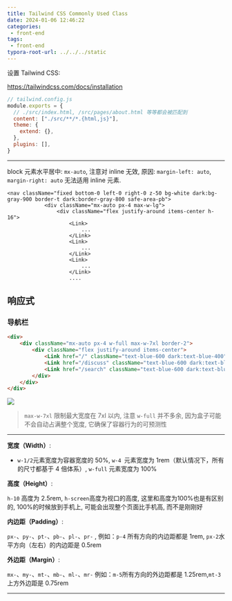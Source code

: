 ```yaml
---
title: Tailwind CSS Commonly Used Class
date: 2024-01-06 12:46:22
categories:
 - front-end
tags:
 - front-end
typora-root-url: ../../../static
---
```


设置 Tailwind CSS: 

https://tailwindcss.com/docs/installation

```js
// tailwind.config.js
module.exports = {
  // ./src/index.html, /src/pages/about.html 等等都会被匹配到
  content: ["./src/**/*.{html,js}"],
  theme: {
    extend: {},
  },
  plugins: [],
}
```

----

block 元素水平居中: `mx-auto`, 注意对 inline 无效, 原因: `margin-left: auto`, `margin-right: auto` 无法适用 inline 元素.

```
<nav className="fixed bottom-0 left-0 right-0 z-50 bg-white dark:bg-gray-900 border-t dark:border-gray-800 safe-area-pb">
            <div className="mx-auto px-4 max-w-lg">
                <div className="flex justify-around items-center h-16">
                	<Link>
                		...
                	</Link>
                	<Link>
                		...
                	</Link>
                	<Link>
                		...
                	</Link>
                	....
```



## 响应式

### 导航栏

```html
<div>
    <div className="mx-auto px-4 w-full max-w-7xl border-2">
        <div className="flex justify-around items-center">
            <Link href="/" className="text-blue-600 dark:text-blue-400">首页</Link>
            <Link href="/discuss" className="text-blue-600 dark:text-blue-400">讨论</Link>
            <Link href="/search" className="text-blue-600 dark:text-blue-400">搜索</Link>
        </div>
    </div>
</div>
```

![](https://pub-2a6758f3b2d64ef5bb71ba1601101d35.r2.dev/blogs/2024/12/a3f08d9ac96f269da225d22fa7b5bda3.png)

> `max-w-7xl` 限制最大宽度在 7xl 以内, 注意 `w-full` 并不多余, 因为盒子可能不会自动占满整个宽度, 它确保了容器行为的可预测性





----

**宽度（Width）**:

- `w-1/2`元素宽度为容器宽度的 50%, `w-4 `元素宽度为 1rem（默认情况下，所有的尺寸都基于 4 倍体系）, `w-full` 元素宽度为 100%

**高度（Height）**:

`h-10` 高度为 2.5rem, `h-screen`高度为视口的高度, 这里和高度为100%也是有区别的, 100%的时候放到手机上, 可能会出现整个页面比手机高, 而不是刚刚好

**内边距（Padding）**:

 `px-`、`py-`、`pt-`、`pb-`、`pl-`、`pr-` , 例如：`p-4` 所有方向的内边距都是 1rem, `px-2`水平方向（左右）的内边距是 0.5rem

**外边距（Margin）**:

 `mx-`、`my-`、`mt-`、`mb-`、`ml-`、`mr-` 例如：`m-5`所有方向的外边距都是 1.25rem,`mt-3` 上方外边距是 0.75rem

----
